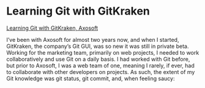 # Learning Git with GitKraken

[Learning Git with GitKraken, Axosoft](https://blog.axosoft.com/2017/02/01/learning-git-with-gui/)

I’ve been with Axosoft for almost two years now, and when I started, GitKraken, the company’s Git GUI, was so new it was still in private beta. Working for the marketing team, primarily on web projects, I needed to work collaboratively and use Git on a daily basis.
I had worked with Git before, but prior to Axosoft, I was a web team of one, meaning I rarely, if ever, had to collaborate with other developers on projects. As such, the extent of my Git knowledge was git status, git commit, and, when feeling saucy: